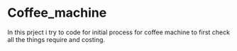 # Coffee_machine
In this prject i try to code for initial process for coffee machine to first check all the things require and costing.
